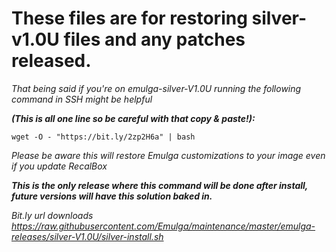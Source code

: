 # These files are for restoring silver-v1.0U files and any patches released.

*That being said if you're on emulga-silver-V1.0U running the following command in SSH might be helpful*

_**(This is all one line so be careful with that copy & paste!):**_

`wget -O - "https://bit.ly/2zp2H6a" | bash`

_Please be aware this will restore Emulga customizations to your image even if you update RecalBox_

_**This is the only release where this command will be done after install, future versions will have this solution baked in.**_

_Bit.ly url downloads https://raw.githubusercontent.com/Emulga/maintenance/master/emulga-releases/silver-V1.0U/silver-install.sh_
